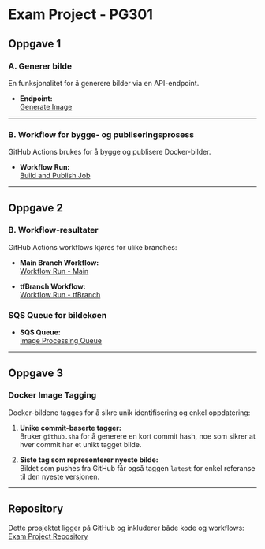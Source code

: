 # Exam Project - PG301

## Oppgave 1

### A. Generer bilde
En funksjonalitet for å generere bilder via en API-endpoint.

- **Endpoint:**  
  [Generate Image](https://1a7l90a5n9.execute-api.eu-west-1.amazonaws.com/Prod/generate-image)

---

### B. Workflow for bygge- og publiseringsprosess

GitHub Actions brukes for å bygge og publisere Docker-bilder.

- **Workflow Run:**  
  [Build and Publish Job](https://github.com/maiwand0314/Exam-pg301/actions/runs/12015586624/job/33493965915)

---

## Oppgave 2

### B. Workflow-resultater

GitHub Actions workflows kjøres for ulike branches:

- **Main Branch Workflow:**  
  [Workflow Run - Main](https://github.com/maiwand0314/Exam-pg301/actions/runs/11957238737/job/33334129088)

- **tfBranch Workflow:**  
  [Workflow Run - tfBranch](https://github.com/maiwand0314/Exam-pg301/actions/runs/11957189134/job/33333731841)

### SQS Queue for bildekøen

- **SQS Queue:**  
  [Image Processing Queue](https://sqs.eu-west-1.amazonaws.com/244530008913/image-processing-queue-devops21)

---

## Oppgave 3

### Docker Image Tagging

Docker-bildene tagges for å sikre unik identifisering og enkel oppdatering:

1. **Unike commit-baserte tagger:**  
   Bruker `github.sha` for å generere en kort commit hash, noe som sikrer at hver commit har et unikt tagget bilde.

2. **Siste tag som representerer nyeste bilde:**  
   Bildet som pushes fra GitHub får også taggen `latest` for enkel referanse til den nyeste versjonen.

---

## Repository

Dette prosjektet ligger på GitHub og inkluderer både kode og workflows:  
[Exam Project Repository](https://github.com/maiwand0314/Exam-pg301)
